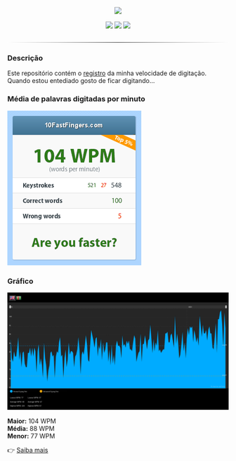 <p align="center">
  <img height="128px" src="https://github.com/kelvin-hey/my-typing-speed/banner.png"/>
</p>

<p align="center">
  <img src="https://img.shields.io/github/last-commit/kelvin-hey/my-typing-speed">
  <img src="https://img.shields.io/github/license/kelvin-hey/my-typing-speed">
  <img src="https://img.shields.io/github/repo-size/kelvin-hey/my-typing-speed">
</p>

<p align="center">
  <img src="https://github.com/kelvin-hey/kelvin-hey/blob/main/assets/line.png"/>
</p>

### Descrição
Este repositório contém o <a href="https://10fastfingers.com/user/2142483/">registro</a> da minha velocidade de digitação. Quando estou entediado gosto de ficar digitando...

### Média de palavras digitadas por minuto

<img src="https://github.com/kelvin-hey/my-typing-speed/blob/main/wpm_result.png"/> 

### Gráfico

<img src="https://github.com/kelvin-hey/my-typing-speed/blob/main/wpm.png"/> 

<p>
  <b>Maior:</b> 104 WPM <br>
  <b>Média:</b> 88 WPM  <br>
  <b>Menor:</b> 77 WPM  <br>
</p>

👉 <a href="https://www.youtube.com/watch?v=C8-ECIYGAPU">Saiba mais</a>
